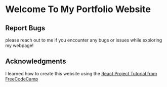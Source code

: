 # Welcome To My Portfolio Website

## Report Bugs 

please reach out to me if you encounter any bugs or issues while exploring my webpage!

## Acknowledgments 

I learned how to create this website using the [React Project Tutorial from FreeCodeCamp](https://www.youtube.com/watch?v=bmpI252DmiI)
